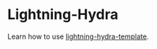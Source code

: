 # Lightning-Hydra

Learn how to use [lightning-hydra-template](https://github.com/ashleve/lightning-hydra-template).
